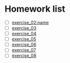 # Homework list
- [ ] [exercise_02:name](https://www.zybuluo.com/mdeditor#886059)
- [ ] [exercise_03]()
- [ ] [exercise_04]()
- [ ] [exercise_05]()
- [ ] [exercise_06]()
- [ ] [exercise_07]()
- [ ] [exercise_08]()
